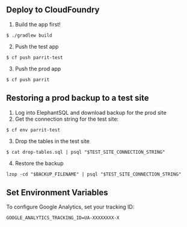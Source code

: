 ## Deploy to CloudFoundry

1. Build the app first!
```
$ ./gradlew build
```

2. Push the test app
```
$ cf push parrit-test
```

3. Push the prod app
```
$ cf push parrit
```

## Restoring a prod backup to a test site

1. Log into ElephantSQL and download backup for the prod site
2. Get the connection string for the test site:
```
$ cf env parrit-test
```
3. Drop the tables in the test site
```
$ cat drop-tables.sql | psql "$TEST_SITE_CONNECTION_STRING"
```
4. Restore the backup
```
lzop -cd "$BACKUP_FILENAME" | psql "$TEST_SITE_CONNECTION_STRING"
```

## Set Environment Variables

To configure Google Analytics, set your tracking ID:

```
GOOGLE_ANALYTICS_TRACKING_ID=UA-XXXXXXXX-X
```